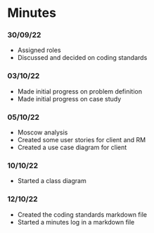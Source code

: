 # Minutes

### 30/09/22
- Assigned roles
- Discussed and decided on coding standards

### 03/10/22
- Made initial progress on problem definition
- Made initial progress on case study

### 05/10/22
- Moscow analysis
- Created some user stories for client and RM
- Created a use case diagram for client

### 10/10/22
- Started a class diagram

### 12/10/22
- Created the coding standards markdown file
- Started a minutes log in a markdown file
